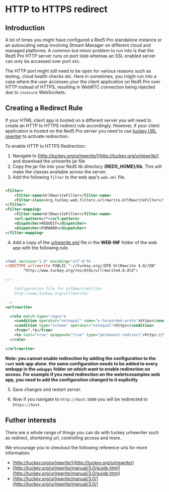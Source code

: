 # HTTP to HTTPS redirect

## Introduction

A lot of times you might have configured a Red5 Pro standalone instance or an autoscaling setup involving Stream Manager on different cloud and managed platforms. A common but minor problem to run into is that the Red5 Pro HTTP server runs on port `5080` whereas an SSL enabled server can only be accessed over port `443`.

The HTTP port might still need to be open for various reasons such as testing, cloud health checks etc. Here in sometimes, you might run into a case where the user accesses your the client application on Red5 Pro over HTTP instead of HTTPS, resulting in WebRTC connection being rejected due to `insecure` WebSockets.

## Creating a Redirect Rule

If your HTML client app is hosted on a different server you will need to create an HTTP to HTTPS redirect rule accordingly. However, if your client application is hosted on the Red5 Pro server you need to use [tuckey URL rewriter](http://tuckey.org/urlrewrite/) to activate redirection.

To enable HTTP to HTTPS Redirection:

1. Navigate to [http://tuckey.org/urlrewrite/](http://tuckey.org/urlrewrite/) and download the urlrewrite jar file
2. Copy the jar file into your Red5 lib directory **{RED5_HOME}/lib**. This will make the classes available across the server.
3. Add the following `filter` to the web app's `web.xml` file.

```xml

<filter>
    <filter-name>UrlRewriteFilter</filter-name>
    <filter-class>org.tuckey.web.filters.urlrewrite.UrlRewriteFilter</filter-class>
</filter>
<filter-mapping>
    <filter-name>UrlRewriteFilter</filter-name>
    <url-pattern>/*</url-pattern>
    <dispatcher>REQUEST</dispatcher>
    <dispatcher>FORWARD</dispatcher>
</filter-mapping>

```

4. Add a copy of the [urlrewrite.xml](http://cdn.rawgit.com/paultuckey/urlrewritefilter/master/src/doc/manual/4.0/urlrewrite.xml) file in the **WEB-INF** folder of the web app with the following rule.

```xml

<?xml version="1.0" encoding="utf-8"?>
<!DOCTYPE urlrewrite PUBLIC "-//tuckey.org//DTD UrlRewrite 4.0//EN"
        "http://www.tuckey.org/res/dtds/urlrewrite4.0.dtd">

<!--

    Configuration file for UrlRewriteFilter
    http://www.tuckey.org/urlrewrite/

-->
<urlrewrite>

  <rule match-type="regex">
    <condition operator="notequal" name="x-forwarded-proto">https</condition>
    <condition type="scheme" operator="notequal">https</condition>
    <from>^.*$</from>
    <to last="true" qsappend="true" type="permanent-redirect">https://%{server-name}%{request-uri}</to>
  </rule>  

</urlrewrite>


```

**Note: you cannot enable redirection by adding the configuration to the `root` web app alone. the same configuration needs to be added to every webapp in the `webapps` folder on which want to enable redirection on access. For example if you need redirection on the webrtcexamples web app, you need to add the configuration changed to it explicitly**

5. Save changes and restart server.

6. Now if you navigate to `http://host:5080` you will be redirected to `https://host`.

## Futher interests

There are a whole range of things you can do with tuckey urlrewriter such as redirect, shortening url, controlling access and more.

We encourage you to checkout the following reference urls for more information:

* [http://tuckey.org/urlrewrite/](http://tuckey.org/urlrewrite/)
* [http://tuckey.org/urlrewrite/manual/3.0/guide.html](http://tuckey.org/urlrewrite/manual/3.0/guide.html)
* [http://tuckey.org/urlrewrite/manual/3.0/](http://tuckey.org/urlrewrite/manual/3.0/)